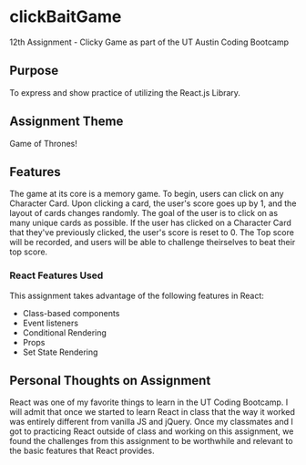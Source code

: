 # clickBaitGame
12th Assignment - Clicky Game as part of the UT Austin Coding Bootcamp

## Purpose
To express and show practice of utilizing the React.js Library. 

## Assignment Theme
Game of Thrones!

## Features
The game at its core is a memory game. To begin, users can click on any Character Card. Upon clicking a card, the user's score goes up by 1, and the layout of cards changes randomly. The goal of the user is to click on as many unique cards as possible. If the user has clicked on a Character Card that they've previously clicked, the user's score is reset to 0. The Top score will be recorded, and users will be able to challenge theirselves to beat their top score.

### React Features Used
This assignment takes advantage of the following features in React:
 - Class-based components
 - Event listeners
 - Conditional Rendering
 - Props
 - Set State Rendering
 
 ## Personal Thoughts on Assignment
 React was one of my favorite things to learn in the UT Coding Bootcamp. I will admit that once we started to learn React in class that the way it worked was entirely different from vanilla JS and jQuery. Once my classmates and I got to practicing React outside of class and working on this assignment, we found the challenges from this assignment to be worthwhile and relevant to the basic features that React provides. 
